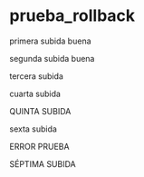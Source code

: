 # prueba_rollback

primera subida buena

segunda subida buena

tercera subida

cuarta subida

QUINTA SUBIDA

sexta subida

ERROR PRUEBA

SÉPTIMA SUBIDA